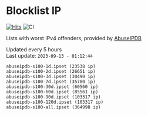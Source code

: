# Blocklist IP

[![Hits](https://hits.seeyoufarm.com/api/count/incr/badge.svg?url=https%3A%2F%2Fgithub.com%2Fborestad%2Fblocklist-ip%2F&count_bg=%2379C83D&title_bg=%23555555&icon=&icon_color=%23E7E7E7&title=hits&edge_flat=false)](https://hits.seeyoufarm.com)  ![CI](https://img.shields.io/github/workflow/status/borestad/blocklist-ip/CI?style=flat-square)

Lists with worst IPv4 offenders, provided by [AbuseIPDB](https://www.abuseipdb.com/)

<!-- FOOTER-PLACEHOLDER -->
Updated every 5 hours<br>
Last update: `2023-09-13 - 01:12:44`
```
abuseipdb-s100-1d.ipset (23538 ip)
abuseipdb-s100-2d.ipset (26651 ip)
abuseipdb-s100-3d.ipset (30490 ip)
abuseipdb-s100-7d.ipset (35780 ip)
abuseipdb-s100-30d.ipset (60560 ip)
abuseipdb-s100-60d.ipset (85561 ip)
abuseipdb-s100-90d.ipset (103317 ip)
abuseipdb-s100-120d.ipset (103317 ip)
abuseipdb-s100-all.ipset (364998 ip)
```

